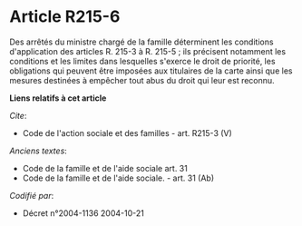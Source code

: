 # Article R215-6

Des arrêtés du ministre chargé de la famille déterminent les conditions d'application des articles R. 215-3 à R. 215-5 ; ils
précisent notamment les conditions et les limites dans lesquelles s'exerce le droit de priorité, les obligations qui peuvent
être imposées aux titulaires de la carte ainsi que les mesures destinées à empêcher tout abus du droit qui leur est reconnu.

**Liens relatifs à cet article**

_Cite_:

  - Code de l'action sociale et des familles - art. R215-3 (V)

_Anciens textes_:

  - Code de la famille et de l'aide sociale art. 31
  - Code de la famille et de l'aide sociale. - art. 31 (Ab)

_Codifié par_:

  - Décret n°2004-1136 2004-10-21
